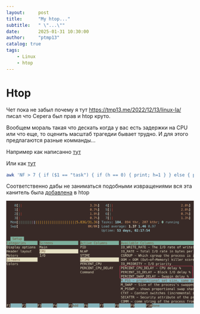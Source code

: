 ```yaml
---
layout:     post
title:      "My htop..."
subtitle:   " \"...\""
date:       2025-01-31 10:30:00
author:     "ptmp13"
catalog: true
tags:
    - Linux
    - htop
---
```


# Htop

Чет пока не забыл почему я тут https://tmp13.me/2022/12/13/linux-la/ писал что Серега был прав и htop круто.

Вообщем мораль такая что дескать когда у вас есть задержки на CPU или что еще, то оценить масштаб трагедии бывает трудно.
И для этого предлагаются разные комманды...

Например как написанно [тут](https://andrestc.com/post/linux-delay-accounting/)

Или как [тут](https://www.brendangregg.com/blog/2017-08-08/linux-load-averages.html)

```bash
awk 'NF > 7 { if ($1 == "task") { if (h == 0) { print; h=1 } } else { print } }' /proc/sched_debug
```

Соответственно дабы не заниматься подобными извращениями вся эта канитель была [добавлена](https://github.com/hishamhm/htop/issues/665) в htop

![img](img/in-post/htop-1.png)


